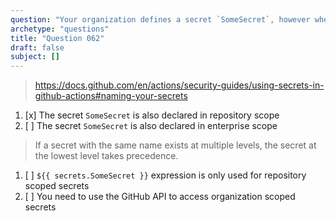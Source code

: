 ```yaml
---
question: "Your organization defines a secret `SomeSecret`, however when You reference that secret in a workflow using `${{ secrets.SomeSecret }}` it provides a different value than expected. What may be the reason for that?"
archetype: "questions"
title: "Question 062"
draft: false
subject: []
---
```


> https://docs.github.com/en/actions/security-guides/using-secrets-in-github-actions#naming-your-secrets
1. [x] The secret `SomeSecret` is also declared in repository scope
1. [ ] The secret `SomeSecret` is also declared in enterprise scope
> If a secret with the same name exists at multiple levels, the secret at the lowest level takes precedence.
1. [ ] `${{ secrets.SomeSecret }}` expression is only used for repository scoped secrets
1. [ ] You need to use the GitHub API to access organization scoped secrets
